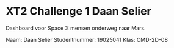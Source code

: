 # XT2 Challenge 1 Daan Selier
 Dashboard voor Space X mensen onderweg naar Mars.
 
 Naam: Daan Selier
 Studentnummer: 19025041
 Klas: CMD-2D-08
